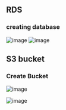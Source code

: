 ## RDS
### creating database
![image](https://user-images.githubusercontent.com/59806790/211572948-a167e55f-9dfd-4f32-b6e1-4a5201b878f1.png)
![image](https://user-images.githubusercontent.com/59806790/211573381-b2b6c8d2-c66d-44f2-9050-6bbfc4e92122.png)

## S3 bucket
### Create Bucket
![image](https://user-images.githubusercontent.com/59806790/211578291-6767cfcf-44e1-4ed8-a33b-c3eb865df38c.png)

![image](https://user-images.githubusercontent.com/59806790/211579023-2306bb1b-9682-4bed-bd69-63c0c65f8e48.png)
